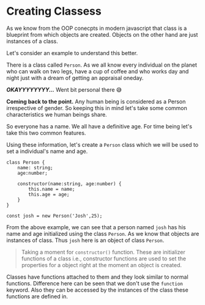 # Creating Classess

As we know from the OOP conecpts in modern javascript that class is a blueprint from which objects are created. Objects on the other hand are just instances of a class.<br>

Let's consider an example to understand this better. <br>

There is a class called `Person`. As we all know every individual on the planet who can walk on two legs, have a cup of coffee and who works day and night just with a dream of getting an appraisal oneday. 

***OKAYYYYYYYY...*** Went bit personal there  :sweat_smile:

**Coming back to the point.** Any human being is considered as a Person irrespective of gender. So keeping this in mind let's take some common characteristics we human beings share.

So everyone has a name. We all have a definitive age. For time being let's take this two common features.

Using these information, let's create a `Person` class which we will be used to set a individual's name and age.

```
class Person {
    name: string;
    age:number;

    constructor(name:string, age:number) {
        this.name = name;
        this.age = age;
    }
}

const josh = new Person('Josh',25);
```

From the above example, we can see that a person named `josh` has his name and age initialized using the class `Person`. As we know that objects are instances of class. Thus `josh` here is an object of class `Person`. 

> Taking a moment for `constructor()` function. These are initializer functions of a class i.e., constructor functions are used to set the properties for a object right at the moment an object is created.

Classes have functions attached to them and they look similar to normal functions. Difference here can be seen that we don't use the `function` keyword. Also they can be accessed by the instances of the class these functions are defined in.

